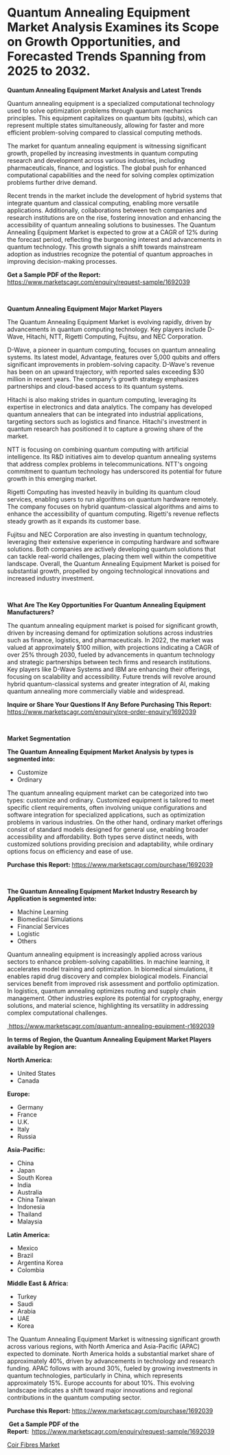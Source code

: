 <p><h1>Quantum Annealing Equipment Market Analysis Examines its Scope on Growth Opportunities, and Forecasted Trends Spanning from 2025 to 2032.</h1></p><p><strong>Quantum Annealing Equipment Market Analysis and Latest Trends</strong></p>
<p><p>Quantum annealing equipment is a specialized computational technology used to solve optimization problems through quantum mechanics principles. This equipment capitalizes on quantum bits (qubits), which can represent multiple states simultaneously, allowing for faster and more efficient problem-solving compared to classical computing methods. </p><p>The market for quantum annealing equipment is witnessing significant growth, propelled by increasing investments in quantum computing research and development across various industries, including pharmaceuticals, finance, and logistics. The global push for enhanced computational capabilities and the need for solving complex optimization problems further drive demand. </p><p>Recent trends in the market include the development of hybrid systems that integrate quantum and classical computing, enabling more versatile applications. Additionally, collaborations between tech companies and research institutions are on the rise, fostering innovation and enhancing the accessibility of quantum annealing solutions to businesses. The Quantum Annealing Equipment Market is expected to grow at a CAGR of 12% during the forecast period, reflecting the burgeoning interest and advancements in quantum technology. This growth signals a shift towards mainstream adoption as industries recognize the potential of quantum approaches in improving decision-making processes.</p></p>
<p><strong>Get a Sample PDF of the Report:&nbsp;</strong> <a href="https://www.marketscagr.com/enquiry/request-sample/1692039?utm_campaign=1998&utm_medium=2&utm_source=Github&utm_content=ia&utm_term=07012025&utm_id=quantum-annealing-equipment">https://www.marketscagr.com/enquiry/request-sample/1692039</a></p>
<p>&nbsp;</p>
<p><strong>Quantum Annealing Equipment Major Market Players</strong></p>
<p><p>The Quantum Annealing Equipment Market is evolving rapidly, driven by advancements in quantum computing technology. Key players include D-Wave, Hitachi, NTT, Rigetti Computing, Fujitsu, and NEC Corporation. </p><p>D-Wave, a pioneer in quantum computing, focuses on quantum annealing systems. Its latest model, Advantage, features over 5,000 qubits and offers significant improvements in problem-solving capacity. D-Wave's revenue has been on an upward trajectory, with reported sales exceeding $30 million in recent years. The company's growth strategy emphasizes partnerships and cloud-based access to its quantum systems.</p><p>Hitachi is also making strides in quantum computing, leveraging its expertise in electronics and data analytics. The company has developed quantum annealers that can be integrated into industrial applications, targeting sectors such as logistics and finance. Hitachi's investment in quantum research has positioned it to capture a growing share of the market.</p><p>NTT is focusing on combining quantum computing with artificial intelligence. Its R&D initiatives aim to develop quantum annealing systems that address complex problems in telecommunications. NTT's ongoing commitment to quantum technology has underscored its potential for future growth in this emerging market.</p><p>Rigetti Computing has invested heavily in building its quantum cloud services, enabling users to run algorithms on quantum hardware remotely. The company focuses on hybrid quantum-classical algorithms and aims to enhance the accessibility of quantum computing. Rigetti's revenue reflects steady growth as it expands its customer base.</p><p>Fujitsu and NEC Corporation are also investing in quantum technology, leveraging their extensive experience in computing hardware and software solutions. Both companies are actively developing quantum solutions that can tackle real-world challenges, placing them well within the competitive landscape. Overall, the Quantum Annealing Equipment Market is poised for substantial growth, propelled by ongoing technological innovations and increased industry investment.</p></p>
<p>&nbsp;</p>
<p><strong>What Are The Key Opportunities For Quantum Annealing Equipment Manufacturers?</strong></p>
<p><p>The quantum annealing equipment market is poised for significant growth, driven by increasing demand for optimization solutions across industries such as finance, logistics, and pharmaceuticals. In 2022, the market was valued at approximately $100 million, with projections indicating a CAGR of over 25% through 2030, fueled by advancements in quantum technology and strategic partnerships between tech firms and research institutions. Key players like D-Wave Systems and IBM are enhancing their offerings, focusing on scalability and accessibility. Future trends will revolve around hybrid quantum-classical systems and greater integration of AI, making quantum annealing more commercially viable and widespread.</p></p>
<p><strong>Inquire or Share Your Questions If Any Before Purchasing This Report:</strong> <a href="https://www.marketscagr.com/enquiry/pre-order-enquiry/1692039?utm_campaign=1998&utm_medium=2&utm_source=Github&utm_content=ia&utm_term=07012025&utm_id=quantum-annealing-equipment">https://www.marketscagr.com/enquiry/pre-order-enquiry/1692039</a></p>
<p>&nbsp;</p>
<p><strong>Market Segmentation</strong></p>
<p><strong>The Quantum Annealing Equipment Market Analysis by types is segmented into:</strong></p>
<p><ul><li>Customize</li><li>Ordinary</li></ul></p>
<p><p>The quantum annealing equipment market can be categorized into two types: customize and ordinary. Customized equipment is tailored to meet specific client requirements, often involving unique configurations and software integration for specialized applications, such as optimization problems in various industries. On the other hand, ordinary market offerings consist of standard models designed for general use, enabling broader accessibility and affordability. Both types serve distinct needs, with customized solutions providing precision and adaptability, while ordinary options focus on efficiency and ease of use.</p></p>
<p><strong>Purchase this Report:&nbsp;</strong><a href="https://www.marketscagr.com/purchase/1692039?utm_campaign=1998&utm_medium=2&utm_source=Github&utm_content=ia&utm_term=07012025&utm_id=quantum-annealing-equipment">https://www.marketscagr.com/purchase/1692039</a></p>
<p>&nbsp;</p>
<p><strong>The Quantum Annealing Equipment Market Industry Research by Application is segmented into:</strong></p>
<p><ul><li>Machine Learning</li><li>Biomedical Simulations</li><li>Financial Services</li><li>Logistic</li><li>Others</li></ul></p>
<p><p>Quantum annealing equipment is increasingly applied across various sectors to enhance problem-solving capabilities. In machine learning, it accelerates model training and optimization. In biomedical simulations, it enables rapid drug discovery and complex biological models. Financial services benefit from improved risk assessment and portfolio optimization. In logistics, quantum annealing optimizes routing and supply chain management. Other industries explore its potential for cryptography, energy solutions, and material science, highlighting its versatility in addressing complex computational challenges.</p></p>
<p><a href="https://www.marketscagr.com/quantum-annealing-equipment-r1692039?utm_campaign=1998&utm_medium=2&utm_source=Github&utm_content=ia&utm_term=07012025&utm_id=quantum-annealing-equipment">&nbsp;https://www.marketscagr.com/quantum-annealing-equipment-r1692039</a></p>
<p><strong>In terms of Region, the Quantum Annealing Equipment Market Players available by Region are:</strong></p>
<p>
    <p> <strong> North America: </strong>
        <ul>
            <li>United States</li>
            <li>Canada</li>
        </ul>
        </p> 
    <p> <strong> Europe: </strong>
        <ul>
            <li>Germany</li>
            <li>France</li>
            <li>U.K.</li>
            <li>Italy</li>
            <li>Russia</li>
        </ul>
        </p> 
    <p> <strong> Asia-Pacific: </strong>
        <ul>
            <li>China</li>
            <li>Japan</li>
            <li>South Korea</li>
            <li>India</li>
            <li>Australia</li>
            <li>China Taiwan</li>
            <li>Indonesia</li>
            <li>Thailand</li>
            <li>Malaysia</li>
        </ul>
        </p> 
    <p> <strong> Latin America: </strong>
        <ul>
            <li>Mexico</li>
            <li>Brazil</li>
            <li>Argentina Korea</li>
            <li>Colombia</li>
        </ul>
        </p> 
    <p> <strong> Middle East & Africa: </strong>
        <ul>
            <li>Turkey</li>
            <li>Saudi</li>
            <li>Arabia</li>
            <li>UAE</li>
            <li>Korea</li>
        </ul>
    </p>
    </p>
<p><p>The Quantum Annealing Equipment Market is witnessing significant growth across various regions, with North America and Asia-Pacific (APAC) expected to dominate. North America holds a substantial market share of approximately 40%, driven by advancements in technology and research funding. APAC follows with around 30%, fueled by growing investments in quantum technologies, particularly in China, which represents approximately 15%. Europe accounts for about 10%. This evolving landscape indicates a shift toward major innovations and regional contributions in the quantum computing sector.</p></p>
<p><strong>Purchase this Report: </strong><a href="https://www.marketscagr.com/purchase/1692039?utm_campaign=1998&utm_medium=2&utm_source=Github&utm_content=ia&utm_term=07012025&utm_id=quantum-annealing-equipment">https://www.marketscagr.com/purchase/1692039</a></p>
<p>&nbsp;<strong>Get a Sample PDF of the Report:&nbsp;&nbsp;</strong><a href="https://www.marketscagr.com/enquiry/request-sample/1692039?utm_campaign=1998&utm_medium=2&utm_source=Github&utm_content=ia&utm_term=07012025&utm_id=quantum-annealing-equipment">https://www.marketscagr.com/enquiry/request-sample/1692039</a></p>
<p><strong></strong></p>
<p><p><a href="https://github.com/dringals/Market-Research-Report-List-6/blob/main/coir-fibres-market.md?utm_campaign=1998&utm_medium=2&utm_source=Github&utm_content=ia&utm_term=07012025&utm_id=quantum-annealing-equipment">Coir Fibres Market</a></p></p>